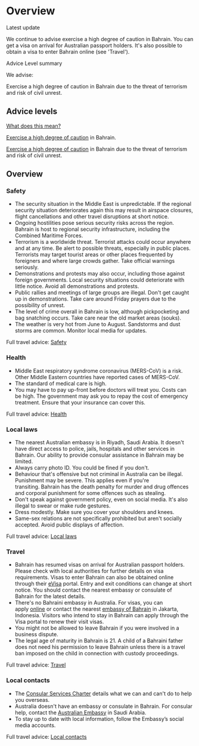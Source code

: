 # Overview

Latest update

We continue to advise exercise a high degree of caution in Bahrain. You can get a visa on arrival for Australian passport holders. It's also possible to obtain a visa to enter Bahrain online (see 'Travel').

Advice Level summary

We advise:

Exercise a high degree of caution in Bahrain due to the threat of terrorism and risk of civil unrest.

## Advice levels

[What does this mean?](/before-you-go/travel-advice-explained/)

[Exercise a high degree of caution](https://www.smartraveller.gov.au/consular-services/travel-advice-explained#level2) in Bahrain.

[Exercise a high degree of caution](https://www.smartraveller.gov.au/consular-services/travel-advice-explained#level2) in Bahrain due to the threat of terrorism and risk of civil unrest.

## Overview

### Safety

* The security situation in the Middle East is unpredictable. If the regional security situation deteriorates again this may result in airspace closures, flight cancellations and other travel disruptions at short notice.
* Ongoing hostilities pose serious security risks across the region. Bahrain is host to regional security infrastructure, including the Combined Maritime Forces.
* Terrorism is a worldwide threat. Terrorist attacks could occur anywhere and at any time. Be alert to possible threats, especially in public places. Terrorists may target tourist areas or other places frequented by foreigners and where large crowds gather. Take official warnings seriously.
* Demonstrations and protests may also occur, including those against foreign governments. Local security situations could deteriorate with little notice. Avoid all demonstrations and protests.
* Public rallies and meetings of large groups are illegal. Don't get caught up in demonstrations. Take care around Friday prayers due to the possibility of unrest.
* The level of crime overall in Bahrain is low, although pickpocketing and bag snatching occurs. Take care near the old market areas (souks).
* The weather is very hot from June to August. Sandstorms and dust storms are common. Monitor local media for updates.

Full travel advice: [Safety](#safety)

### Health

* Middle East respiratory syndrome coronavirus (MERS-CoV) is a risk. Other Middle Eastern countries have reported cases of MERS-CoV.
* The standard of medical care is high.
* You may have to pay up-front before doctors will treat you. Costs can be high. The government may ask you to repay the cost of emergency treatment. Ensure that your insurance can cover this.

Full travel advice: [Health](#health)

### Local laws

* The nearest Australian embassy is in Riyadh, Saudi Arabia. It doesn't have direct access to police, jails, hospitals and other services in Bahrain. Our ability to provide consular assistance in Bahrain may be limited.
* Always carry photo ID. You could be fined if you don't.
* Behaviour that's offensive but not criminal in Australia can be illegal. Punishment may be severe. This applies even if you're transiting. Bahrain has the death penalty for murder and drug offences and corporal punishment for some offences such as stealing.
* Don't speak against government policy, even on social media. It's also illegal to swear or make rude gestures.
* Dress modestly. Make sure you cover your shoulders and knees.
* Same-sex relations are not specifically prohibited but aren't socially accepted. Avoid public displays of affection.

Full travel advice: [Local laws](#local-laws)

### Travel

* Bahrain has resumed visas on arrival for Australian passport holders. Please check with local authorities for further details on visa requirements. Visas to enter Bahrain can also be obtained online through their [eVisa](http://www.evisa.gov.bh/) portal. Entry and exit conditions can change at short notice. You should contact the nearest embassy or consulate of Bahrain for the latest details.
* There's no Bahraini embassy in Australia. For visas, you can apply [online](http://www.evisa.gov.bh/) or contact the nearest [embassy of Bahrain](https://www.mofa.gov.bh/Default.aspx?tabid=11995) in Jakarta, Indonesia. Visitors who intend to stay in Bahrain can apply through the Visa portal to renew their visit visas.
* You might not be allowed to leave Bahrain if you were involved in a business dispute.
* The legal age of maturity in Bahrain is 21. A child of a Bahraini father does not need his permission to leave Bahrain unless there is a travel ban imposed on the child in connection with custody proceedings.

Full travel advice: [Travel](#travel)

### Local contacts

* The [Consular Services Charter](/consular-services/consular-services-charter "Consular Services Charter") details what we can and can't do to help you overseas.
* Australia doesn't have an embassy or consulate in Bahrain. For consular help, contact the [Australian Embassy](https://saudiarabia.embassy.gov.au/) in Saudi Arabia.
* To stay up to date with local information, follow the Embassy’s social media accounts.

Full travel advice: [Local contacts](#local-contacts)